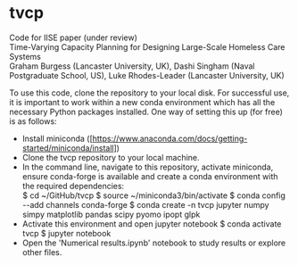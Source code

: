 # tvcp
Code for IISE paper (under review)  
Time-Varying Capacity Planning for Designing Large-Scale Homeless Care Systems  
Graham Burgess (Lancaster University, UK), Dashi Singham (Naval Postgraduate School, US), Luke Rhodes-Leader (Lancaster University, UK)  

To use this code, clone the repository to your local disk. For successful use, it is important to work within a new conda environment which has all the necessary Python packages installed.
One way of setting this up (for free) is as follows: 
- Install miniconda ([https://www.anaconda.com/docs/getting-started/miniconda/install])  
- Clone the tvcp repository to your local machine.  
- In the command line, navigate to this repository, activate miniconda, ensure conda-forge is available and create a conda environment with the required dependencies:   
  $ cd ~/GitHub/tvcp 
  $ source ~/miniconda3/bin/activate
  $ conda config --add channels conda-forge
  $ conda create -n tvcp jupyter numpy simpy matplotlib pandas scipy pyomo ipopt glpk
- Activate this environment and open jupyter notebook
  $ conda activate tvcp
  $ jupyter notebook
- Open the 'Numerical results.ipynb' notebook to study results or explore other files.

